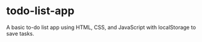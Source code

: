 # todo-list-app
A basic to-do list app using HTML, CSS, and JavaScript with localStorage to save tasks.
